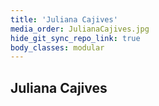 ```yaml
---
title: 'Juliana Cajives'
media_order: JulianaCajives.jpg
hide_git_sync_repo_link: true
body_classes: modular
---
```


## Juliana Cajives